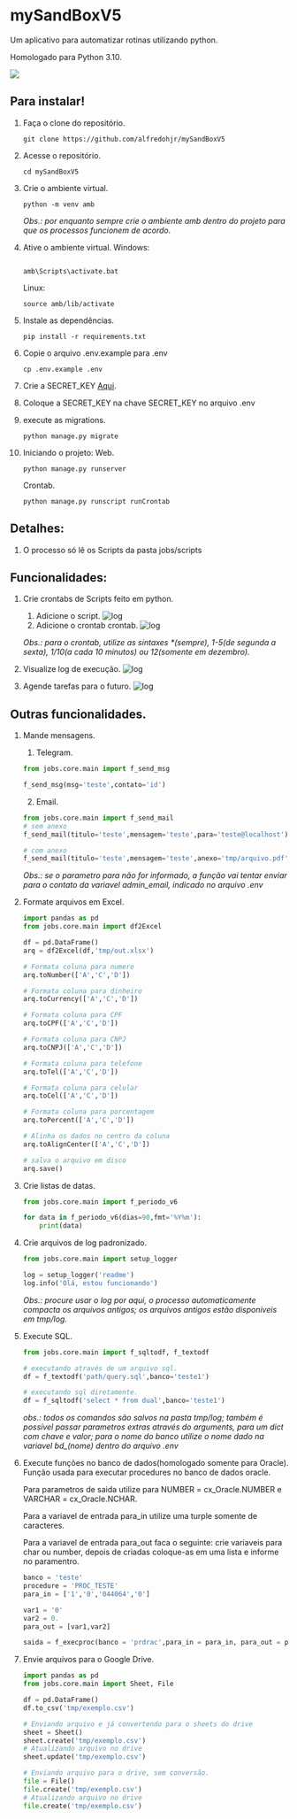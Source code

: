 # mySandBoxV5

Um aplicativo para automatizar rotinas utilizando python.

Homologado para Python 3.10.

![](https://github.com/alfredohjr/mySandBoxV5/raw/master/docs/media/logo.png#vitrinedev)

## Para instalar!

1. Faça o clone do repositório.
    ```console
    git clone https://github.com/alfredohjr/mySandBoxV5
    ```

1. Acesse o repositório.
    ```console
    cd mySandBoxV5
    ```

1. Crie o ambiente virtual.
    ```console
    python -m venv amb
    ```
    *Obs.: por enquanto sempre crie o ambiente amb dentro do projeto para que os processos funcionem de acordo.*

1. Ative o ambiente virtual.
    Windows:
    ```console

    amb\Scripts\activate.bat
    ```
    Linux:
    ```console
    source amb/lib/activate
    ```

1. Instale as dependências.
    ```console
    pip install -r requirements.txt
    ```

1. Copie o arquivo .env.example para .env
    ```console
    cp .env.example .env
    ```

1. Crie a SECRET_KEY [Aqui](https://djecrety.ir/).

1. Coloque a SECRET_KEY na chave SECRET_KEY no arquivo .env

1. execute as migrations.
    ```command
    python manage.py migrate
    ```

2. Iniciando o projeto:
    Web.
    ```console 
    python manage.py runserver
    ```
    Crontab.
    ```console
    python manage.py runscript runCrontab
    ```
## Detalhes:
1. O processo só lê os Scripts da pasta jobs/scripts

## Funcionalidades:
1. Crie crontabs de Scripts feito em python.
   1. Adicione o script.
    ![log](https://github.com/alfredohjr/mySandBoxV5/raw/master/docs/media/script.gif)
   1. Adicione o crontab crontab.
    ![log](https://github.com/alfredohjr/mySandBoxV5/raw/master/docs/media/crontab.gif)

    *Obs.: para o crontab, utilize as sintaxes \*(sempre), 1-5(de segunda a sexta), 1/10(a cada 10 minutos) ou 12(somente em dezembro).* 
2. Visualize log de execução.
    ![log](https://github.com/alfredohjr/mySandBoxV5/raw/master/docs/media/log.gif)
3. Agende tarefas para o futuro.
    ![log](https://github.com/alfredohjr/mySandBoxV5/raw/master/docs/media/manual.gif)

## Outras funcionalidades.
1. Mande mensagens.
   1. Telegram.
    ```python
    from jobs.core.main import f_send_msg

    f_send_msg(msg='teste',contato='id')
    ```
   
   2. Email.
    ```python
    from jobs.core.main import f_send_mail
    # sem anexo 
    f_send_mail(titulo='teste',mensagem='teste',para='teste@localhost')

    # com anexo 
    f_send_mail(titulo='teste',mensagem='teste',anexo='tmp/arquivo.pdf',para='teste@localhost')
    ```
    *Obs.: se o parametro para não for informado, a função vai tentar enviar para o contato da variavel admin_email, indicado no arquivo .env*


2. Formate arquivos em Excel.
    ```python
    import pandas as pd
    from jobs.core.main import df2Excel

    df = pd.DataFrame()
    arq = df2Excel(df,'tmp/out.xlsx')
    
    # Formata coluna para numero
    arq.toNumber(['A','C','D'])

    # Formata coluna para dinheiro
    arq.toCurrency(['A','C','D'])

    # Formata coluna para CPF
    arq.toCPF(['A','C','D'])

    # Formata coluna para CNPJ
    arq.toCNPJ(['A','C','D'])

    # Formata coluna para telefone
    arq.toTel(['A','C','D'])

    # Formata coluna para celular
    arq.toCel(['A','C','D'])

    # Formata coluna para porcentagem
    arq.toPercent(['A','C','D'])

    # Alinha os dados no centro da coluna
    arq.toAlignCenter(['A','C','D'])

    # salva o arquivo em disco
    arq.save()
    ```

3. Crie listas de datas.
    ```python
    from jobs.core.main import f_periodo_v6

    for data in f_periodo_v6(dias=90,fmt='%Y%m'):
        print(data)
    ```

4. Crie arquivos de log padronizado.
    ```python
    from jobs.core.main import setup_logger

    log = setup_logger('readme')
    log.info('Olá, estou funcionando')
    ```
    *Obs.: procure usar o log por aqui, o processo automaticamente compacta os arquivos antigos; os arquivos antigos estão disponiveis em tmp/log.*

5. Execute SQL.
    ```python
    from jobs.core.main import f_sqltodf, f_textodf

    # executando através de um arquivo sql.
    df = f_textodf('path/query.sql',banco='teste1')

    # executando sql diretamente.
    df = f_sqltodf('select * from dual',banco='teste1')
    ```
    *obs.: todos os comandos são salvos na pasta tmp/log; também é possível passar parametros extras através do arguments, para um dict com chave e valor; para o nome do banco utilize o nome dado na variavel bd_(nome) dentro do arquivo .env*

6. Execute funções no banco de dados(homologado somente para Oracle).
    Função usada para executar procedures no banco de dados oracle.
    
    Para parametros de saida utilize para NUMBER = cx_Oracle.NUMBER e VARCHAR = cx_Oracle.NCHAR.
    
    Para a variavel de entrada para_in utilize uma turple somente de
    caracteres.
    
    Para a variavel de entrada para_out faca o seguinte: crie variaveis
    para char ou number, depois de criadas coloque-as em uma lista e informe
    no paramentro.

    ```python
    banco = 'teste'
    procedure = 'PROC_TESTE'
    para_in = ['1','0','044064','0']
    
    var1 = '0'
    var2 = 0.
    para_out = [var1,var2]
    
    saida = f_execproc(banco = 'prdrac',para_in = para_in, para_out = para_out, procedure = procedure)    
    ```

7. Envie arquivos para o Google Drive.
    ```python
    import pandas as pd
    from jobs.core.main import Sheet, File

    df = pd.DataFrame()
    df.to_csv('tmp/exemplo.csv')

    # Enviando arquivo e já convertendo para o sheets do drive
    sheet = Sheet()
    sheet.create('tmp/exemplo.csv')
    # Atualizando arquivo no drive
    sheet.update('tmp/exemplo.csv')

    # Enviando arquivo para o drive, sem conversão.
    file = File()
    file.create('tmp/exemplo.csv')
    # Atualizando arquivo no drive
    file.create('tmp/exemplo.csv')
    ```

